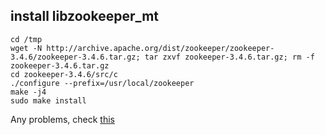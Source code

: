 ## install libzookeeper_mt


```
cd /tmp
wget -N http://archive.apache.org/dist/zookeeper/zookeeper-3.4.6/zookeeper-3.4.6.tar.gz; tar zxvf zookeeper-3.4.6.tar.gz; rm -f zookeeper-3.4.6.tar.gz
cd zookeeper-3.4.6/src/c
./configure --prefix=/usr/local/zookeeper
make -j4
sudo make install
```
Any problems, check [this](http://zookeeper.apache.org/doc/r3.1.2/zookeeperProgrammers.html#Installation)
